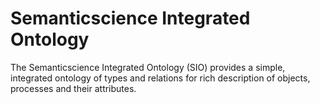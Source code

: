 # Semanticscience Integrated Ontology

The Semanticscience Integrated Ontology (SIO) provides a simple, integrated ontology of types and relations for rich description of objects, processes and their attributes. 
